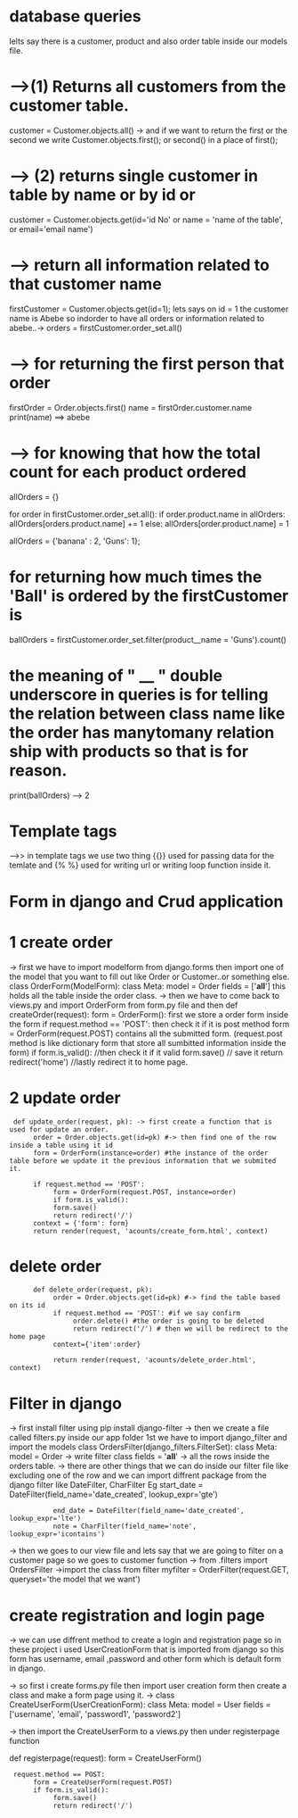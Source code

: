 # database queries
lelts say there is  a customer, product and also order table inside our models file.
# -->(1) Returns all customers from the customer table.
customer = Customer.objects.all() -> and if we want to return the first or the second we write Customer.objects.first(); or second() in a place of first();

# --> (2) returns single customer in table by name or by id or 
customer = Customer.objects.get(id='id No' or name = 'name of the table', or email='email name')

# --> return all information related to that customer name
firstCustomer = Customer.objects.get(id=1);
lets says on id = 1 the customer name is Abebe so indorder to have all orders or information related to abebe..-> orders = firstCustomer.order_set.all() 

# --> for returning the first person that order
firstOrder = Order.objects.first()
name = firstOrder.customer.name
print(name) ==> abebe


# --> for knowing that how the total count for each product ordered 
allOrders = {}

for order in firstCustomer.order_set.all():
    if order.product.name in allOrders:
         allOrders[orders.product.name] += 1
    else:
         allOrders[order.product.name] = 1

allOrders = {'banana' : 2, 'Guns': 1};

# for returning how much times the 'Ball' is ordered by the firstCustomer is
ballOrders = firstCustomer.order_set.filter(product__name = 'Guns').count()
# the meaning of " __ " double underscore in queries is for telling the relation between class name like the order has manytomany relation ship with products so that is for reason.
print(ballOrders) --> 2 



# Template tags

-->> in template tags we use two thing {{}} used for passing data for the temlate and {% %} used for writing url or writing loop function inside it.


# Form in django and Crud application


# 1 create order
-> first we have to import modelform from django.forms then import one of  the model that you want to fill out like Order or Customer..or something else.
     class OrderForm(ModelForm):
          class Meta:
               model = Order
               fields = ['__all__']  this holds all the table inside the order class.
-> then we have to come back to views.py and import OrderForm from form.py file and then 
     def createOrder(request):
          form = OrderForm(): first we store a order form inside the form
               if request.method == 'POST': then check it if it is post method
                    form = OrderForm(request.POST)    contains all the submitted form. (request.post method is like  dictionary form that store all sumbitted information inside the form)
                    if form.is_valid(): //then check it if it valid 
                         form.save() // save it 
                         return redirect('home')  //lastly redirect it to home page.
     
#  2 update order
     def update_order(request, pk): -> first create a function that is used for update an order.
          order = Order.objects.get(id=pk) #-> then find one of the row inside a table using it id
          form = OrderForm(instance=order) #the instance of the order table before we update it the previous information that we submited it.
          
          if request.method == 'POST':
               form = OrderForm(request.POST, instance=order)
               if form.is_valid():
               form.save()
               return redirect('/')
          context = {'form': form}
          return render(request, 'acounts/create_form.html', context)

# delete order
          
          def delete_order(request, pk):
               order = Order.objects.get(id=pk) #-> find the table based on its id
               if request.method == 'POST': #if we say confirm
                    order.delete() #the order is going to be deleted 
                    return redirect('/') # then we will be redirect to the home page 
               context={'item':order}

               return render(request, 'acounts/delete_order.html', context)

# Filter in django

-> first install filter using pip install django-filter
-> then we create a file called  filters.py inside our app folder
     1st we have to import django_filter and import the models
     class OrdersFilter(django_filters.FilterSet):
          class Meta:
               model = Order -> write filter class 
               fields = '__all__' -> all the rows inside the orders table.
-> there are other things that we can do inside our filter file like excluding one of the row and we can import diffrent package from the django filter like 
     DateFilter, CharFilter
               Eg start_date = DateFilter(field_name='date_created', lookup_expr='gte')

               end_date = DateFilter(field_name='date_created', lookup_expr='lte')
               note = CharFilter(field_name='note', lookup_expr='icontains')
               
-> then we goes to our view file and lets say that we are going to filter on a customer page so we goes to customer  function
     -> from .filters import OrdersFilter ->import the class from filter
     myfilter = OrderFilter(request.GET, queryset='the model that we want')

# create registration and login page 

-> we can use diffrent method to create a login and registration page so in these project i used UserCreationForm that is imported from django so this form has username, email ,password and other form which is default form in django.

-> so first i create forms.py file then import user creation form then create a class and make a form page using it.
->   class CreateUserForm(UserCreationForm): 
               class Meta:
                    model = User
                    fields = ['username', 'email', 'password1', 'password2']

-> then import the CreateUserForm to a views.py then under registerpage function

def registerpage(request):
     form = CreateUserForm()
     
     request.method == POST:
          form = CreateUserForm(request.POST)
          if form.is_valid():
               form.save()
               return redirect('/')
               

